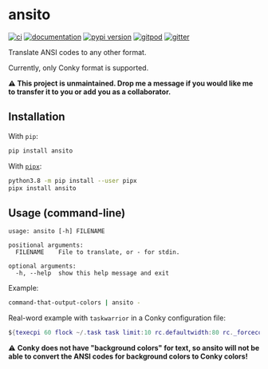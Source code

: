 # ansito

[![ci](https://github.com/pawamoy/ansito/workflows/ci/badge.svg)](https://github.com/pawamoy/ansito/actions?query=workflow%3Aci)
[![documentation](https://img.shields.io/badge/docs-mkdocs%20material-blue.svg?style=flat)](https://pawamoy.github.io/ansito/)
[![pypi version](https://img.shields.io/pypi/v/ansito.svg)](https://pypi.org/project/ansito/)
[![gitpod](https://img.shields.io/badge/gitpod-workspace-blue.svg?style=flat)](https://gitpod.io/#https://github.com/pawamoy/ansito)
[![gitter](https://badges.gitter.im/join%20chat.svg)](https://app.gitter.im/#/room/#ansito:gitter.im)

Translate ANSI codes to any other format.

Currently, only Conky format is supported.

**:warning: This project is unmaintained.
Drop me a message if you would like me to transfer it to you
or add you as a collaborator.**

## Installation

With `pip`:

```bash
pip install ansito
```

With [`pipx`](https://github.com/pipxproject/pipx):

```bash
python3.8 -m pip install --user pipx
pipx install ansito
```

## Usage (command-line)

```
usage: ansito [-h] FILENAME

positional arguments:
  FILENAME    File to translate, or - for stdin.

optional arguments:
  -h, --help  show this help message and exit

```

Example:

```bash
command-that-output-colors | ansito -
```

Real-word example with `taskwarrior` in a Conky configuration file:

```lua
${texecpi 60 flock ~/.task task limit:10 rc.defaultwidth:80 rc._forcecolor:on rc.verbose:affected,blank list | ansito - | sed -r 's/([^ ])#/\1\\#/g'
```

:warning: **Conky does not have "background colors" for text,
so ansito will not be able to convert the ANSI codes for background colors
to Conky colors!**
